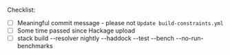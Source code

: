 Checklist:
- [ ] Meaningful commit message - please not `Update build-constraints.yml`
- [ ] Some time passed since Hackage upload
- [ ] stack build --resolver nightly --haddock --test --bench --no-run-benchmarks
